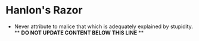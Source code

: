 Hanlon's Razor
==============

* Never attribute to malice that which is adequately explained by stupidity.
** **DO NOT UPDATE CONTENT BELOW THIS LINE** **

